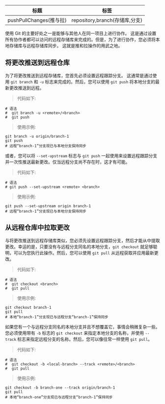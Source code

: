 | 标题                    | 标签                           |
| ----------------------- | ------------------------------ |
| pushPullChanges(推与拉) | repository,branch(存储库,分支) |

使用 Git 的主要好处之一是能够与其他人在同一项目上进行协作。 这是通过设置所有协作者都可以访问的远程存储库来完成的。但是，为了进行协作，您必须将本地存储库与远程存储库同步。 这就是推和拉操作的用武之地。

## 将更改推送到远程仓库

为了将更改推送到远程存储库，您首先必须设置远程跟踪分支。 这通常是通过使用 `git branch` 和 `-u` 标志来完成的。然后，您可以使用 `git push` 将本地分支的最新更改推送到远程。

> 代码如下:

```shell
# 语法
#  git branch -u <remote>/<branch>
#  git push
```

> 使用示例:

```shell
git branch -u origin/branch-1
git push
# 远程“branch-1”分支现已与本地分支保持同步
```

或者，您可以将 `--set-upstream` 标志与 `git push` 一起使用来设置远程跟踪分支并一次性推送最新更改。仅当远程分支尚不存在时，这才有可能。

> 代码如下:

```shell
# 语法
# git push --set-upstream <remote> <branch>
```

> 使用示例:

```shell
git push --set-upstream origin branch-1
# 远程“branch-1”分支现已与本地分支保持同步
```

## 从远程仓库中拉取更改

与将更改推送到远程存储库类似，您必须先设置远程跟踪分支，然后才能从中提取更改。幸运的是，只要没有与远程分支同名的本地分支，`git checkout` 就足够聪明，可以为您执行此操作。然后，您可以使用 `git pull` 从远程获取并应用最新更改。

> 代码如下:

```shell
# 语法
#  git checkout <branch>
#  git pull
```

> 使用示例:

```shell
git checkout branch-1
git pull
# 本地“branch-1”分支现已与远程分支“branch-1”保持同步
```

如果您有一个与远程分支同名的本地分支并且不想覆盖它，事情会稍微复杂一些。您必须使用带有 `-b` 标志的 `git checkout` 来指定本地分支的名称，并使用 `--track` 标志来指定远程分支的名称。然后，您可以像往常一样使用 `git pull`。

> 代码如下:

```shell
# 语法
#  git checkout -b <local-branch> --track <remote>/<branch>
#  git pull
```

> 使用示例:

```shell
git checkout -b branch-one --track origin/branch-1
git pull
# 本地“branch-one”分支现已与远程分支“branch-1”保持同步
```

